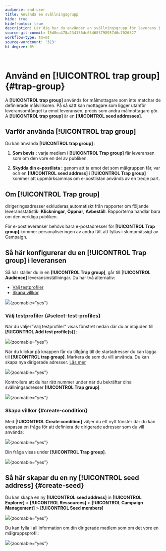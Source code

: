 ```yaml
---
audience: end-user
title: Använda en svällningsgrupp
hide: true
hidefromtoc: true
description: Lär dig hur du använder en svällningsgrupp för leverans i gränssnittet för Campaign-webben
source-git-commit: 15d8ea478a234136dc654683798957d6c7026327
workflow-type: tm+mt
source-wordcount: '313'
ht-degree: 0%

---
```


# Använd en **[!UICONTROL trap group]** {#trap-group}

A **[!UICONTROL trap group]** används för målmottagare som inte matchar de definierade målvillkoren. På så sätt kan mottagare som ligger utanför leveransomfånget ta emot leveransen, precis som andra målmottagare gör.
A **[!UICONTROL trap group]** är en **[!UICONTROL seed addresses]**.

## Varför använda **[!UICONTROL trap group]**

Du kan använda **[!UICONTROL trap group]** :

1. **Som bevis** : varje medlem i **[!UICONTROL Trap group]** får leveransen som om den vore en del av publiken.


1. **Skydda din e-postlista** : genom att ta emot det som målgruppen får, var och en **[!UICONTROL seed address]** i **[!UICONTROL Trap group]** kommer att uppmärksammas om e-postlistan används av en tredje part.

## Om **[!UICONTROL Trap group]**

dirigeringsadresser exkluderas automatiskt från rapporter om följande leveransstatistik: **Klickningar**, **Öppnar**, **Avbeställ**. Rapporterna handlar bara om den verkliga publiken.

För e-postleveranser behövs bara e-postadresser för **[!UICONTROL Trap group]** kommer personaliseringen av andra fält att fyllas i slumpmässigt av Campaign.

## Så här konfigurerar du en **[!UICONTROL Trap group]** i leveransen

Så här ställer du in en **[!UICONTROL Trap group]**, går till **[!UICONTROL Audience]** leveransinställningar. Du har två alternativ:
- [Välj testprofiler](#select-test-profile)
- [Skapa villkor](#create-condition)

![](assets/trap-group.png){zoomable="yes"}

### Välj testprofiler {#select-test-profiles}

När du väljer&quot;Välj testprofiler&quot; visas fönstret nedan där du är inbjuden till **[!UICONTROL Add test profile(s)]** :

![](assets/trap-no-test-profile.png){zoomable="yes"}

När du klickar på knappen får du tillgång till de startadresser du kan lägga till **[!UICONTROL trap group]**. Markera de som du vill använda.
Du kan skapa nya dirigerade adresser. [Läs mer](#create-seed)

![](assets/trap-select-test-profiles.png){zoomable="yes"}

Kontrollera att du har rätt nummer under när du bekräftar dina svällningsadresser **[!UICONTROL Trap group]**.

![](assets/trap-check.png){zoomable="yes"}

### Skapa villkor {#create-condition}

Med **[!UICONTROL Create condition]** väljer du ett nytt fönster där du kan anpassa en fråga för att definiera de dirigerade adresser som du vill använda:

![](assets/trap-create-condition.png){zoomable="yes"}

Din fråga visas under **[!UICONTROL Trap group]**.

![](assets/trap-custom.png){zoomable="yes"}

## Så här skapar du en ny **[!UICONTROL seed address]** {#create-seed}

Du kan skapa en ny **[!UICONTROL seed address]** in **[!UICONTROL Explorer]** > **[!UICONTROL Ressources]** > **[!UICONTROL Campaign Management]** > **[!UICONTROL Seed members]**

![](assets/trap-create.png){zoomable="yes"}

Du kan fylla i all information om din dirigerade medlem som om det vore en målgruppsprofil:

![](assets/trap-create-contact.png){zoomable="yes"}